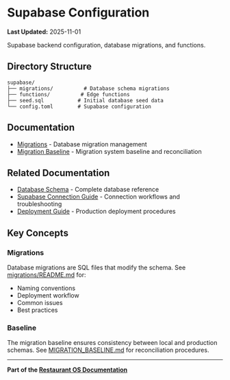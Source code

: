 # Supabase Configuration

**Last Updated:** 2025-11-01

Supabase backend configuration, database migrations, and functions.

## Directory Structure

```
supabase/
├── migrations/          # Database schema migrations
├── functions/          # Edge functions
├── seed.sql           # Initial database seed data
└── config.toml        # Supabase configuration
```

## Documentation

- [Migrations](./migrations/README.md) - Database migration management
- [Migration Baseline](./MIGRATION_BASELINE.md) - Migration system baseline and reconciliation

## Related Documentation

- [Database Schema](../docs/reference/schema/DATABASE.md) - Complete database reference
- [Supabase Connection Guide](../docs/SUPABASE_CONNECTION_GUIDE.md) - Connection workflows and troubleshooting
- [Deployment Guide](../docs/how-to/operations/DEPLOYMENT.md) - Production deployment procedures

## Key Concepts

### Migrations

Database migrations are SQL files that modify the schema. See [migrations/README.md](./migrations/README.md) for:
- Naming conventions
- Deployment workflow
- Common issues
- Best practices

### Baseline

The migration baseline ensures consistency between local and production schemas. See [MIGRATION_BASELINE.md](./MIGRATION_BASELINE.md) for reconciliation procedures.

---

**Part of the [Restaurant OS Documentation](../docs/README.md)**
